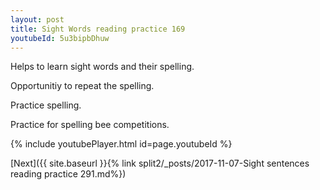 ```yaml
---
layout: post
title: Sight Words reading practice 169
youtubeId: 5u3bipbDhuw
---
```

 
 
Helps to learn sight words and their spelling.

Opportunitiy to repeat the spelling. 

Practice spelling. 
 
Practice for spelling bee competitions. 
 
{% include youtubePlayer.html id=page.youtubeId %}
 
 

[Next]({{ site.baseurl }}{% link  split2/_posts/2017-11-07-Sight sentences reading practice 291.md%})
 
